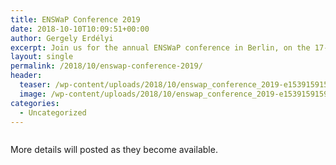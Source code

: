 ```yaml
---
title: ENSWaP Conference 2019
date: 2018-10-10T10:09:51+00:00
author: Gergely Erdélyi
excerpt: Join us for the annual ENSWaP conference in Berlin, on the 17-19th of May, 2019.
layout: single
permalink: /2018/10/enswap-conference-2019/
header:
  teaser: /wp-content/uploads/2018/10/enswap_conference_2019-e1539159159479.jpg
  image: /wp-content/uploads/2018/10/enswap_conference_2019-e1539159159479.jpg
categories:
  - Uncategorized
---
```

<figure class="wp-block-image"><img class="wp-image-680" src="http://enswap.org/wp-content/uploads/2018/10/enswap_conference_2019-1.jpg" alt="" srcset="http://enswap.org/wp-content/uploads/2018/10/enswap_conference_2019-1.jpg 940w, http://enswap.org/wp-content/uploads/2018/10/enswap_conference_2019-1-300x251.jpg 300w, http://enswap.org/wp-content/uploads/2018/10/enswap_conference_2019-1-768x644.jpg 768w" sizes="(max-width: 940px) 100vw, 940px" /></figure> 

More details will posted as they become available.